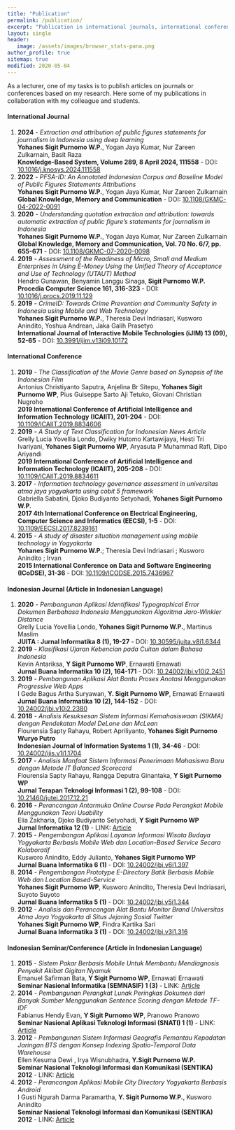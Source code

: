 ```yaml
---
title: "Publication"
permalink: /publication/
excerpt: "Publication in international journals, international conferences, Indonesian journals, and Indonesian seminars or conferences"
layout: single
header:
   image: /assets/images/browser_stats-pana.png
author_profile: true
sitemap: true
modified: 2020-05-04
---
```


As a lecturer, one of my tasks is to publish articles on journals or conferences based on my research. Here some of my publications in collaboration with my colleague and students.

#### International Journal
1. **2024** - *Extraction and attribution of public figures statements for journalism in Indonesia using deep learning* <br />
   **Yohanes Sigit Purnomo W.P.**, Yogan Jaya Kumar, Nur Zareen Zulkarnain, Basit Raza <br />
   **Knowledge-Based System, Volume 289, 8 April 2024, 111558** - DOI: [10.1016/j.knosys.2024.111558](https://doi.org/10.1016/j.knosys.2024.111558)
2. **2022** - *PFSA-ID: An Annotated Indonesian Corpus and Baseline Model of Public Figures Statements Attributions* <br />
   **Yohanes Sigit Purnomo W.P.**, Yogan Jaya Kumar, Nur Zareen Zulkarnain <br />
   **Global Knowledge, Memory and Communication** - DOI: [10.1108/GKMC-04-2022-0091](https://doi.org/10.1108/GKMC-04-2022-0091)
3. **2020** - *Understanding quotation extraction and attribution: towards automatic extraction of public figure’s statements for journalism in Indonesia* <br />
   **Yohanes Sigit Purnomo W.P.**, Yogan Jaya Kumar, Nur Zareen Zulkarnain <br />
   **Global Knowledge, Memory and Communication, Vol. 70 No. 6/7, pp. 655-671** - DOI: [10.1108/GKMC-07-2020-0098](https://doi.org/10.1108/GKMC-07-2020-0098)
4. **2019** - *Assessment of the Readiness of Micro, Small and Medium Enterprises in Using E-Money Using the Unified Theory of Acceptance and Use of Technology (UTAUT) Method* <br />
   Hendro Gunawan, Benyamin Langgu Sinaga, **Sigit Purnomo W.P.** <br />
   **Procedia Computer Science 161, 316-323** - DOI: [10.1016/j.procs.2019.11.129](https://doi.org/10.1016/j.procs.2019.11.129)
5. **2019** - *CrimeID: Towards Crime Prevention and Community Safety in Indonesia using Mobile and Web Technology* <br />
   **Yohanes Sigit Purnomo W.P.**, Theresia Devi Indriasari, Kusworo Anindito, Yoshua Andrean, Jaka Galih Prasetyo <br />
   **International Journal of Interactive Mobile Technologies (iJIM) 13 (09), 52-65** - DOI: [10.3991/ijim.v13i09.10172](https://doi.org/10.3991/ijim.v13i09.10172)

#### International Conference
1. **2019** - *The Classification of the Movie Genre based on Synopsis of the Indonesian Film*<br />
   Antonius Christiyanto Saputra, Anjelina Br Sitepu, **Yohanes Sigit Purnomo WP**, Pius Guiseppe Sarto Aji Tetuko, Giovani Christian Nugroho <br />
   **2019 International Conference of Artificial Intelligence and Information Technology (ICAIIT), 201-204** - DOI: [10.1109/ICAIIT.2019.8834606](https://doi.org/10.1109/ICAIIT.2019.8834606)
2. **2019** - *A Study of Text Classification for Indonesian News Article*<br />
   Grelly Lucia Yovellia Londo, Dwiky Hutomo Kartawijaya, Hesti Tri Ivariyani, **Yohanes Sigit Purnomo WP**, Aryasuta P Muhammad Rafi, Dipo Ariyandi <br />
   **2019 International Conference of Artificial Intelligence and Information Technology (ICAIIT), 205-208** - DOI: [10.1109/ICAIIT.2019.8834611](https://doi.org/10.1109/ICAIIT.2019.8834611)
3. **2017** - *Information technology governance assessment in universitas atma jaya yogyakarta using cobit 5 framework* <br />
   Gabriella Sabatini, Djoko Budiyanto Setyohadi, **Yohanes Sigit Purnomo W.P.** <br />
   **2017 4th International Conference on Electrical Engineering, Computer Science and Informatics (EECSI), 1-5** - DOI: [10.1109/EECSI.2017.8239161](https://doi.org/10.1109/EECSI.2017.8239161)
4. **2015** - *A study of disaster situation management using mobile technology in Yogyakarta* <br />
   **Yohanes Sigit Purnomo W.P.**; Theresia Devi Indriasari ; Kusworo Anindito ; Irvan <br />
   **2015 International Conference on Data and Software Engineering (ICoDSE), 31-36** -  DOI: [10.1109/ICODSE.2015.7436967](https://doi.org/10.1109/ICODSE.2015.7436967)
   
#### Indonesian Journal (Article in Indonesian Language)
1. **2020** - *Pembangunan Aplikasi Identifikasi Typographical Error Dokumen Berbahasa Indonesia Menggunakan Algoritma Jaro-Winkler Distance* <br />
   Grelly Lucia Yovellia Londo, **Yohanes Sigit Purnomo W.P.**, Martinus Maslim <br />
   **JUITA : Jurnal Informatika 8 (1), 19-27** - DOI: [10.30595/juita.v8i1.6344](https://doi.org/10.30595/juita.v8i1.6344)
2. **2019** - *Klasifikasi Ujaran Kebencian pada Cuitan dalam Bahasa Indonesia* <br />
   Kevin Antariksa, **Y Sigit Purnomo WP**, Ernawati Ernawati<br />
   **Jurnal Buana Informatika 10 (2), 164-171** - DOI: [10.24002/jbi.v10i2.2451](https://doi.org/10.24002/jbi.v10i2.2451)
3. **2019** - *Pembangunan Aplikasi Alat Bantu Proses Anotasi Menggunakan Progressive Web Apps* <br />
   I Gede Bagus Artha Suryawan, **Y. Sigit Purnomo WP**, Ernawati Ernawati <br />
   **Jurnal Buana Informatika 10 (2), 144-152** - DOI: [10.24002/jbi.v10i2.2380](https://doi.org/10.24002/jbi.v10i2.2380)
4. **2018** - *Analisis Kesuksesan Sistem Informasi Kemahasiswaan (SIKMA) dengan Pendekatan Model DeLone dan McLean* <br />
   Flourensia Sapty Rahayu, Robert Apriliyanto, **Yohanes Sigit Purnomo Wuryo Putro** <br />
   **Indonesian Journal of Information Systems 1 (1), 34-46** - DOI: [10.24002/ijis.v1i1.1704](https://doi.org/10.24002/ijis.v1i1.1704)
5. **2017** - *Analisis Manfaat Sistem Informasi Penerimaan Mahasiswa Baru dengan Metode IT Balanced Scorecard* <br />
   Flourensia Sapty Rahayu, Rangga Deputra Ginantaka, **Y Sigit Purnomo WP**<br />
   **Jurnal Terapan Teknologi Informasi 1 (2), 99-108** - DOI: [10.21460/jutei.2017.12.21](https://doi.org/10.21460/jutei.2017.12.21)
6. **2016** - *Perancangan Antarmuka Online Course Pada Perangkat Mobile Menggunakan Teori Usability* <br />
   Elia Zakharia, Djoko Budiyanto Setyohadi, **Y Sigit Purnomo WP**<br />
   **Jurnal Informatika 12 (1)** - LINK: [Article](http://garuda.ristekbrin.go.id/documents/detail/876465)
7. **2015** - *Pengembangan Aplikasi Layanan Informasi Wisata Budaya Yogyakarta Berbasis Mobile Web dan Location-Based Service Secara Kolaboratif* <br />
   Kusworo Anindito, Eddy Julianto, **Yohanes Sigit Purnomo WP**<br />
   **Jurnal Buana Informatika 6 (1)** - DOI: [10.24002/jbi.v6i1.397](https://doi.org/10.24002/jbi.v6i1.397)
8. **2014** - *Pengembangan Prototype E-Directory Batik Berbasis Mobile Web dan Location Based-Service* <br />
   **Yohanes Sigit Purnomo WP**, Kusworo Anindito, Theresia Devi Indriasari, Suyoto Suyoto<br />
   **Jurnal Buana Informatika 5 (1)** - DOI: [10.24002/jbi.v5i1.344](https://doi.org/10.24002/jbi.v5i1.344)
9. **2012** - *Analisis dan Perancangan Alat Bantu Monitor Brand Universitas Atma Jaya Yogyakarta di Situs Jejaring Sosial Twitter* <br />
   **Yohanes Sigit Purnomo WP**, Findra Kartika Sari<br />
   **Jurnal Buana Informatika 3 (1)** - DOI: [10.24002/jbi.v3i1.316](https://doi.org/10.24002/jbi.v3i1.316)

#### Indonesian Seminar/Conference (Article in Indonesian Language)
1. **2015** - *Sistem Pakar Berbasis Mobile Untuk Membantu Mendiagnosis Penyakit Akibat Gigitan Nyamuk* <br />
   Emanuel Safirman Bata, **Y Sigit Purnomo WP**, Ernawati Ernawati<br />
   **Seminar Nasional Informatika (SEMNASIF) 1 (3)** - LINK: [Article](http://jurnal.upnyk.ac.id/index.php/semnasif/article/view/1044)
2. **2014** - *Pembangunan Perangkat Lunak Peringkas Dokumen dari Banyak Sumber Menggunakan Sentence Scoring dengan Metode TF-IDF* <br />
   Fabianus Hendy Evan, **Y Sigit Purnomo WP**, Pranowo Pranowo<br />
   **Seminar Nasional Aplikasi Teknologi Informasi (SNATI) 1 (1)** - LINK: [Article](https://journal.uii.ac.id/Snati/article/view/3286)
3. **2012** - *Pembangunan Sistem Informasi Geografis Pemantau Kepadatan Jaringan BTS dengan Konsep Indexing Spatio-Temporal Data Warehouse* <br />
   Ellen Kesuma Dewi , Irya Wisnubhadra, **Y.Sigit Purnomo W.P.**<br />
   **Seminar Nasional Teknologi Informasi dan Komunikasi (SENTIKA) 2012** - LINK: [Article](https://e-journal.uajy.ac.id/31607/)
4. **2012** - *Perancangan Aplikasi Mobile City Directory Yogyakarta Berbasis Android* <br />
   I Gusti Ngurah Darma Paramartha, **Y. Sigit Purnomo W.P.**, Kusworo Anindito<br />
   **Seminar Nasional Teknologi Informasi dan Komunikasi (SENTIKA) 2012** - LINK: [Article](https://e-journal.uajy.ac.id/9302/)

